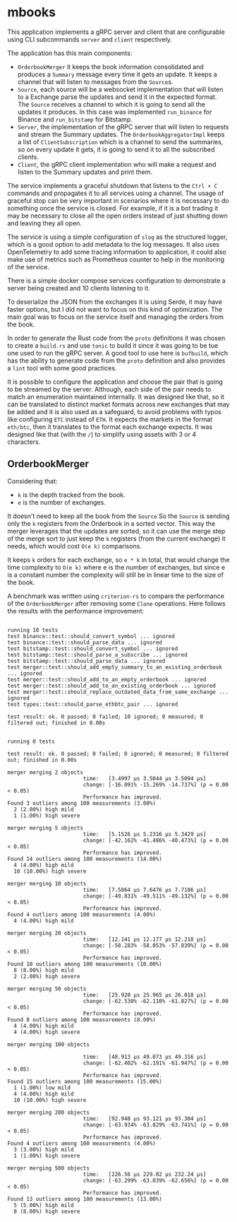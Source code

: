 # mbooks

This application implements a gRPC server and client that are configurable using CLI subcommands `server` and `client` respectively.

The application has this main components:
- `OrderbookMerger` it keeps the book information consolidated and produces a `Summary` message every time it gets an update.
It keeps a channel that will listen to messages from the `Source`s.
- `Source`, each source will be a websocket implementation that will listen to a Exchange parse the updates and send it in the expected format. 
The `Source` receives a channel to which it is going to send all the updates it produces. 
In this case was implemented `run_binance` for Binance and `run_bitstamp` for Bitstamp.
- `Server`, the implementation of the gRPC server that will listen to requests and stream the Summary updates.
The `OrderbookAggregatorImpl` keeps a list of `ClientSubscription` which is a channel to send the summaries, so on
every update it gets, it is going to send it to all the subscribed clients.
- `Client`, the gRPC client implementation who will make a request and listen to the Summary updates and print them.

The service implements a graceful shutdown that listens to the `Ctrl + C` commands and propagates it to all services using a channel.
The usage of graceful stop can be very important in scenarios where it is necessary to do something once the service is closed.
For example, if it is a bot trading it may be necessary to close all the open orders instead of just shutting down and leaving they all open.

The service is using a simple configuration of `slog` as the structured logger, which is a good option to add metadata to the log messages.
It also uses OpenTelemetry to add some tracing information to application, it could also make use of metrics such as Prometheus counter to help in the monitoring of the service.

There is a simple docker compose services configuration to demonstrate a server being created and 10 clients listening to it.

To deserialize the JSON from the exchanges it is using Serde, it may have faster options, but I did not want to focus on this kind of optimization.
The main goal was to focus on the service itself and managing the orders from the book.

In order to generate the Rust code from the `proto` definitions it was chosen to create a `build.rs` and use `tonic` to build it
since it was going to be tue one used to run the gRPC server.
A good tool to use here is `bufbuild`, which has the ability to generate code from the `proto` definition and also provides a `lint` tool with some good practices.

It is possible to configure the application and choose the pair that is going to be streamed by the server.
Although, each side of the pair needs to match an enumeration maintained internally.
It was designed like that, so it can be translated to distinct market formats across new exchanges that may be added and
it is also used as a safeguard, to avoid problems with typos like configuring `ETC` instead of `ETH`.
It expects the markets in the format `eth/btc`, then it translates to the format each exchange expects.
It was designed like that (with the `/`) to simplify using assets with 3 or 4 characters.

## OrderbookMerger

Considering that:
- `k` is the depth tracked from the book.
- `e` is the number of exchanges.

It doesn't need to keep all the book from the `Source`
So the `Source` is sending only the `k` registers from the Orderbook in a sorted vector.
This way the merger leverages that the updates are sorted, so it can use the merge step of the merge sort to just keep the `k` registers (from the current exchange) it needs,
which would cost `O(e k)` comparisons.

It keeps `k` orders for each exchange, so `e * k` in total, that would change the time complexity to `O(e k)` where e is the number of exchanges, 
but since e is a constant number the complexity will still be in linear time to the size of the book.

A benchmark was written using `criterion-rs` to compare the performance of the `OrderbookMerger` after removing some `Clone` operations.
Here follows the results with the performance improvement:
```shell

running 10 tests
test binance::test::should_convert_symbol ... ignored
test binance::test::should_parse_data ... ignored
test bitstamp::test::should_convert_symbol ... ignored
test bitstamp::test::should_parse_a_subscribe ... ignored
test bitstamp::test::should_parse_data ... ignored
test merger::test::should_add_empty_summary_to_an_existing_orderbook ... ignored
test merger::test::should_add_to_an_empty_orderbook ... ignored
test merger::test::should_add_to_an_existing_orderbook ... ignored
test merger::test::should_replace_outdated_data_from_same_exchange ... ignored
test types::test::should_parse_ethbtc_pair ... ignored

test result: ok. 0 passed; 0 failed; 10 ignored; 0 measured; 0 filtered out; finished in 0.00s


running 0 tests

test result: ok. 0 passed; 0 failed; 0 ignored; 0 measured; 0 filtered out; finished in 0.00s

merger merging 2 objects
                        time:   [3.4997 µs 3.5044 µs 3.5094 µs]
                        change: [-16.091% -15.269% -14.737%] (p = 0.00 < 0.05)
                        Performance has improved.
Found 3 outliers among 100 measurements (3.00%)
  2 (2.00%) high mild
  1 (1.00%) high severe

merger merging 5 objects
                        time:   [5.1526 µs 5.2316 µs 5.3429 µs]
                        change: [-42.162% -41.486% -40.473%] (p = 0.00 < 0.05)
                        Performance has improved.
Found 14 outliers among 100 measurements (14.00%)
  4 (4.00%) high mild
  10 (10.00%) high severe

merger merging 10 objects
                        time:   [7.5864 µs 7.6476 µs 7.7186 µs]
                        change: [-49.831% -49.511% -49.132%] (p = 0.00 < 0.05)
                        Performance has improved.
Found 4 outliers among 100 measurements (4.00%)
  4 (4.00%) high mild

merger merging 20 objects
                        time:   [12.141 µs 12.177 µs 12.218 µs]
                        change: [-58.283% -58.053% -57.839%] (p = 0.00 < 0.05)
                        Performance has improved.
Found 10 outliers among 100 measurements (10.00%)
  8 (8.00%) high mild
  2 (2.00%) high severe

merger merging 50 objects
                        time:   [25.920 µs 25.965 µs 26.018 µs]
                        change: [-62.530% -62.110% -61.827%] (p = 0.00 < 0.05)
                        Performance has improved.
Found 8 outliers among 100 measurements (8.00%)
  4 (4.00%) high mild
  4 (4.00%) high severe

merger merging 100 objects

                        time:   [48.913 µs 49.073 µs 49.316 µs]
                        change: [-62.402% -62.191% -61.947%] (p = 0.00 < 0.05)
                        Performance has improved.
Found 15 outliers among 100 measurements (15.00%)
  1 (1.00%) low mild
  4 (4.00%) high mild
  10 (10.00%) high severe

merger merging 200 objects
                        time:   [92.948 µs 93.121 µs 93.304 µs]
                        change: [-63.934% -63.829% -63.741%] (p = 0.00 < 0.05)
                        Performance has improved.
Found 4 outliers among 100 measurements (4.00%)
  3 (3.00%) high mild
  1 (1.00%) high severe

merger merging 500 objects
                        time:   [226.56 µs 229.02 µs 232.24 µs]
                        change: [-63.299% -63.039% -62.656%] (p = 0.00 < 0.05)
                        Performance has improved.
Found 13 outliers among 100 measurements (13.00%)
  5 (5.00%) high mild
  8 (8.00%) high severe
```
